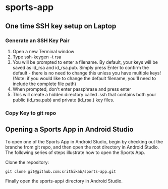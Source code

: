 # sports-app

## One time SSH key setup on Laptop
### Generate an SSH Key Pair
1. Open a new Terminal window
2. Type ssh-keygen -t rsa 
3. You will be prompted to enter a filename. By default, your keys will be saved as id_rsa and id_rsa.pub. Simply press Enter to confirm the default - there is no need to change this unless you have multiple keys! (Note: if you would like to change the default filename, you'll need to include the complete file path)
4. When prompted, don't enter passphrase and press enter
5. This will create a hidden directory called .ssh that contains both your public (id_rsa.pub) and private (id_rsa.) key files.

### Copy Key to git repo

## Opening a Sports App in Android Studio
To open one of the Sports App in Android Studio, begin by checking out the branche from git repo, and then open the root directory in Android Studio. The following series of steps illustrate how to open the Sports App.

Clone the repository:
```
git clone git@github.com:srithikab/sports-app.git
```

Finally open the sports-app/ directory in Android Studio.
